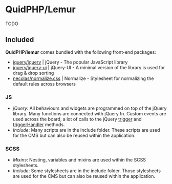 # QuidPHP/Lemur

TODO

## Included
**QuidPHP/lemur** comes bundled with the following front-end packages:
- [jquery/jquery](https://github.com/jquery/jquery) | jQuery - The popular JavaScript library
- [jquery/jquery-ui](https://github.com/jquery/jquery-ui) | jQuery-UI - A minimal version of the library is used for drag & drop sorting
- [necolas/normalize.css](https://github.com/necolas/normalize.css) | Normalize - Stylesheet for normalizing the default rules across browsers

### JS
- *jQuery*: All behaviours and widgets are programmed on top of the jQuery library. Many functions are connected with jQuery.fn. Custom events are used across the board, a lot of calls to the jQuery [trigger](https://api.jquery.com/trigger/) and [triggerHandler](https://api.jquery.com/triggerHandler/) methods.
- *Include*: Many scripts are in the include folder. These scripts are used for the CMS but can also be reused within the application.

### SCSS
- *Mixins*: Nesting, variables and mixins are used within the SCSS stylesheets.
- *Include*: Some stylesheets are in the include folder. Those stylesheets are used for the CMS but can also be reused within the application.